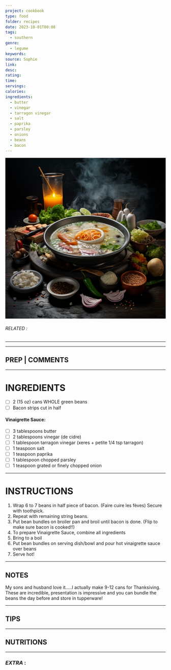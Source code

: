 ```yaml
---
project: cookbook
type: food
folder: recipes
date: 2023-10-01T00:08
tags:
  - southern
genre:
  - legume
keywords: 
source: Sophie
link: 
desc: 
rating: 
time: 
servings: 
calories: 
ingredients:
  - butter
  - vinegar
  - tarragon vinegar
  - salt
  - paprika
  - parsley
  - onions
  - beans
  - bacon
---
```


![IMAGE](_default.png)

###### *RELATED* : 
---


---
## PREP | COMMENTS



---
# INGREDIENTS

- [ ] 2 (15 oz) cans WHOLE green beans
- [ ] Bacon strips cut in half

#### Vinaigrette Sauce:

- [ ] 3 tablespoons butter
- [ ] 2 tablespoons vinegar (de cidre)
- [ ] 1 tablespoon tarragon vinegar (xeres + petite 1/4 tsp tarragon)
- [ ] 1 teaspoon salt
- [ ] 1 teaspoon paprika
- [ ] 1 tablespoon chopped parsley
- [ ] 1 teaspoon grated or finely chopped onion

---
# INSTRUCTIONS

1. Wrap 6 to 7 beans in half piece of bacon. (Faire cuire les fèves) Secure with toothpick.
2. Repeat with remaining string beans.
3. Put bean bundles on broiler pan and broil until bacon is done. (Flip to make sure bacon is cooked!!)
4. To prepare Vinaigrette Sauce, combine all ingredients
5. Bring to a boil
6. Put bean bundles on serving dish/bowl and pour hot vinaigrette sauce over beans
7. Serve hot!

---
## NOTES

My sons and husband love it.....I actually make 9-12 cans for Thanksiving. These are incredible, presentation is impressive and you can bundle the beans the day before and store in tupperware!

---
## TIPS



---
## NUTRITIONS



---
### *EXTRA* :



